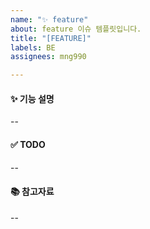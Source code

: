 ```yaml
---
name: "✨ feature"
about: feature 이슈 템플릿입니다.
title: "[FEATURE]"
labels: BE
assignees: mng990

---
```


#### ✨ 기능 설명
--
#### ✅ TODO
--
#### 📚 참고자료
--
